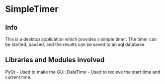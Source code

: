 # SimpleTimer
## Info
This is a desktop application which provides a simple timer.
The timer can be started, paused, and the results can be saved to an
sql database.

## Libraries and Modules involved
PyQt - Used to make the GUI.
DateTime - Used to recieve the start time and current time.
